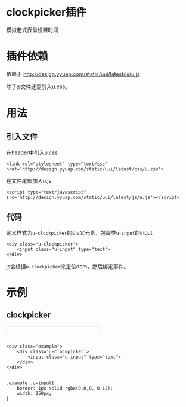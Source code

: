 # clockpicker插件

模拟老式表盘设置时间

# 插件依赖

依赖于 http://design.yyuap.com/static/uui/latest/js/u.js

除了js文件还需引入u.css。

# 用法

## 引入文件
在header中引入u.css
```
<link rel="stylesheet" type="text/css" href='http://design.yyuap.com/static/uui/latest/css/u.css'>
```
在文件尾部加入u.js
 
```
<script type="text/javascript" src='http://design.yyuap.com/static/uui/latest/js/u.js'></script>

```

## 代码
定义样式为`u-clockpicker`的div父元素，包裹类`u-input`的input

```
<div class='u-clockpicker'>
    <input class="u-input" type="text">
</div>

```

js会根据`u-clockpicker`来定位dom，然后绑定事件。


# 示例









## clockpicker
<div class="example-content"><div class="example">
	<div class='u-clockpicker'>
	    <input class="u-input" type="text">
	</div>
</div></div>

<div class="example-content ex-hide"><style>
.example .u-input{
	border: 1px solid rgba(0,0,0, 0.12);
	width: 250px;
}
</style></div>

<div class="examples-code"><pre><code>
&lt;div class="example">
	&lt;div class='u-clockpicker'>
	    &lt;input class="u-input" type="text">
	&lt;/div>
&lt;/div></code></pre>
</div>

<div class="examples-code"><pre><code>
.example .u-input{
	border: 1px solid rgba(0,0,0, 0.12);
	width: 250px;
}</code></pre>
</div>


